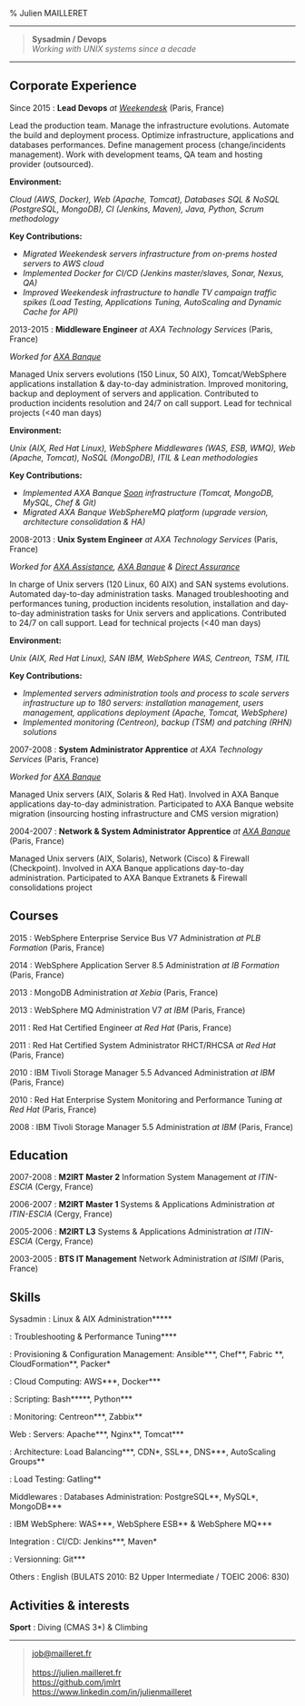 % Julien MAILLERET

----

>  **Sysadmin / Devops**
>  \
>  *Working with UNIX systems since a decade*

----

Corporate Experience
--------------------

Since 2015
:   **Lead Devops** *at [Weekendesk](http://www.Weekendesk.fr)* (Paris, France)

Lead the production team. Manage the infrastructure evolutions. Automate the build and deployment process. Optimize infrastructure, applications and databases performances. Define management process (change/incidents management). Work with development teams, QA team and hosting provider (outsourced).

**Environment:**

*Cloud (AWS, Docker), Web (Apache, Tomcat), Databases SQL & NoSQL (PostgreSQL, MongoDB), CI (Jenkins, Maven), Java, Python, Scrum methodology*

**Key Contributions:**

* *Migrated Weekendesk servers infrastructure from on-prems hosted servers to AWS cloud*
* *Implemented Docker for CI/CD (Jenkins master/slaves, Sonar, Nexus, QA)*
* *Improved Weekendesk infrastructure to handle TV campaign traffic spikes (Load Testing, Applications Tuning, AutoScaling and Dynamic Cache for API)*

2013-2015
:   **Middleware Engineer** *at AXA Technology Services* (Paris, France)

*Worked for [AXA Banque](http://www.axabanque.fr)*

Managed Unix servers evolutions (150 Linux, 50 AIX), Tomcat/WebSphere applications installation & day-to-day administration. Improved monitoring, backup and deployment of servers and application. Contributed to production incidents resolution and 24/7 on call support. Lead for technical projects (<40 man days)

**Environment:**

*Unix (AIX, Red Hat Linux), WebSphere Middlewares (WAS, ESB, WMQ), Web (Apache, Tomcat), NoSQL (MongoDB), ITIL & Lean methodologies*

**Key Contributions:**

* *Implemented AXA Banque [Soon](https://www.soon.fr) infrastructure (Tomcat, MongoDB, MySQL, Chef & Git)*
* *Migrated AXA Banque WebSphereMQ platform (upgrade version, architecture consolidation & HA)*

2008-2013
:   **Unix System Engineer** *at AXA Technology Services* (Paris, France)

*Worked for [AXA Assistance](http://www.axa-assistance.fr), [AXA Banque](http://www.axabanque.fr) & [Direct Assurance](http://www.direct-assurance.fr)*

In charge of Unix servers (120 Linux, 60 AIX) and SAN systems evolutions. Automated day-to-day administration tasks. Managed troubleshooting and performances tuning, production incidents resolution, installation and day-to-day administration tasks for Unix servers and applications. Contributed to 24/7 on call support. Lead for technical projects (<40 man days)

**Environment:**

*Unix (AIX, Red Hat Linux), SAN IBM, WebSphere WAS, Centreon, TSM, ITIL*

**Key Contributions:**

* *Implemented servers administration tools and process to scale servers infrastructure up to 180 servers: installation management, users management, applications deployment (Apache, Tomcat, WebSphere)*
* *Implemented monitoring (Centreon), backup (TSM) and patching (RHN) solutions*

2007-2008
:   **System Administrator Apprentice** *at AXA Technology Services* (Paris, France)

*Worked for [AXA Banque](http://www.axabanque.fr)*

Managed Unix servers (AIX, Solaris & Red Hat). Involved in AXA Banque applications day-to-day administration. Participated to AXA Banque website migration (insourcing hosting infrastructure and CMS version migration)

2004-2007
:   **Network & System Administrator Apprentice** *at [AXA Banque](https://www.axabanque.fr)* (Paris, France)

Managed Unix servers (AIX, Solaris), Network (Cisco) & Firewall (Checkpoint). Involved in AXA Banque applications day-to-day administration. Participated to AXA Banque Extranets & Firewall consolidations project

Courses
-------

2015
:    WebSphere Enterprise Service Bus V7 Administration *at PLB Formation* (Paris, France)

2014
:    WebSphere Application Server 8.5 Administration *at IB Formation* (Paris, France)

2013
:    MongoDB Administration *at Xebia* (Paris, France)

2013
:    WebSphere MQ Administration V7 *at IBM* (Paris, France)

2011
:    Red Hat Certified Engineer *at Red Hat* (Paris, France)

2011
:    Red Hat Certified System Administrator RHCT/RHCSA *at Red Hat* (Paris, France)

2010
:    IBM Tivoli Storage Manager 5.5 Advanced Administration *at IBM* (Paris, France)

2010
:    Red Hat Enterprise System Monitoring and Performance Tuning *at Red Hat* (Paris, France)

2008
:    IBM Tivoli Storage Manager 5.5 Administration *at IBM* (Paris, France)

Education
---------

2007-2008
:    **M2IRT Master 2** Information System Management *at ITIN-ESCIA* (Cergy, France)


2006-2007
:    **M2IRT Master 1** Systems & Applications Administration *at ITIN-ESCIA* (Cergy, France)

2005-2006
:    **M2IRT L3** Systems & Applications Administration *at ITIN-ESCIA* (Cergy, France)

2003-2005
:    **BTS IT Management** Network Administration *at ISIMI* (Paris, France)

Skills
------

Sysadmin
:    Linux & AIX Administration\*\*\*\*\*

:    Troubleshooting & Performance Tuning\*\**\*

:    Provisioning & Configuration Management: Ansible\*\*\*, Chef\*\*, Fabric \*\*, CloudFormation\*\*, Packer\*

:    Cloud Computing: AWS\*\*\*, Docker\*\*\*

:    Scripting: Bash\*\*\*\*\*, Python\*\*\*

:    Monitoring: Centreon\*\*\*, Zabbix\*\*

Web
:    Servers: Apache\*\*\*, Nginx\*\*, Tomcat\*\*\*

:    Architecture: Load Balancing\*\*\*, CDN\*, SSL\*\*, DNS\*\*\*, AutoScaling Groups\*\*

:    Load Testing: Gatling\*\*

Middlewares
:    Databases Administration: PostgreSQL\*\*, MySQL\*, MongoDB\*\*\*

:    IBM WebSphere: WAS\*\*\*, WebSphere ESB\*\* & WebSphere MQ\*\*\*

Integration
:    CI/CD: Jenkins\*\*\*, Maven\*

:    Versionning: Git\*\*\*

Others
:    English (BULATS 2010: B2 Upper Intermediate / TOEIC 2006: 830)

Activities & interests
-----------------------

**Sport**
:    Diving (CMAS 3*) & Climbing

----

> <job@mailleret.fr>\
>\
> <https://julien.mailleret.fr>\
> <https://github.com/jmlrt>\
> <https://www.linkedin.com/in/julienmailleret>
